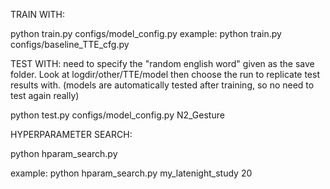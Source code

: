 TRAIN WITH:

python train.py configs/model_config.py
example:
python train.py configs/baseline_TTE_cfg.py

TEST WITH:
need to specify the "random english word" given as the save folder. Look at logdir/other/TTE/model then choose the run to replicate test results with. (models are automatically tested after training, so no need to test again really)

python test.py configs/model_config.py N2_Gesture


HYPERPARAMETER SEARCH:

python hparam_search.py <name-of-study> <number-of-trials>

example:
python hparam_search.py my_latenight_study 20



